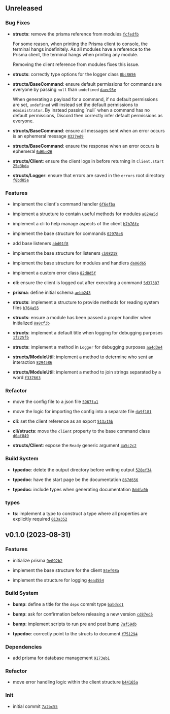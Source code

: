 ## Unreleased

### Bug Fixes

- **structs**: remove the prisma reference from modules <code>[fcfedfb](https://github.com/Norviah/bot/commit/fcfedfb8df0c2d974b31ca6d0e6149dc4e12afae)</code>

	For some reason, when printing the Prisma client to console, the
	terminal hangs indefinitely. As all modules have a reference to the
	Prisma client, the terminal hangs when printing any module.
	
	Removing the client reference from modules fixes this issue.

- **structs**: correctly type options for the logger class <code>[0bc8656](https://github.com/Norviah/bot/commit/0bc865668618d2d92d619e64a9fc3d9cd67e22df)</code>

- **structs/BaseCommand**: ensure default permissions for commands are everyone by passing `null` than `undefined` <code>[daec95e](https://github.com/Norviah/bot/commit/daec95ec4f4449e7153b7468b8ec96a9a158f9ff)</code>

	When generating a payload for a command, if no default permissions are
	set, `undefined` will instead set the default permissions to
	`Administrator`. By instead passing \`null\` when a command has no default permissions,
	Discord then correctly infer default permissions as everyone.

- **structs/BaseCommand**: ensure all messages sent when an error occurs is an ephemeral message <code>[8327ed9](https://github.com/Norviah/bot/commit/8327ed9b9b265ae96256501844da8564b73c90bc)</code>

- **structs/BaseCommand**: ensure the response when an error occurs is ephemeral <code>[6d6be26](https://github.com/Norviah/bot/commit/6d6be26a5942cac932bd8f85cb8e3fb47f6811e9)</code>

- **structs/Client**: ensure the client logs in before returning in `Client.start` <code>[25e3bda](https://github.com/Norviah/bot/commit/25e3bda329524877b9b09053952d1e9babe24299)</code>

- **structs/Logger**: ensure that errors are saved in the `errors` root directory <code>[f8bd85a](https://github.com/Norviah/bot/commit/f8bd85adc327fc7e67a123d5c0e74e249dc68d00)</code>

### Features

- implement the client's command handler <code>[6f6efba](https://github.com/Norviah/bot/commit/6f6efba23e62e4fa0794c90b2f77d4960f70fa55)</code>

- implement a structure to contain useful methods for modules <code>[a024a5d](https://github.com/Norviah/bot/commit/a024a5dc59fa24e9a802dc6c67dc889f6720c574)</code>

- implement a cli to help manage aspects of the client <code>[b7b76fe](https://github.com/Norviah/bot/commit/b7b76fe2ce89f87ad52dc1cc7939470d9c7f0e17)</code>

- implement the base structure for commands <code>[02978e8](https://github.com/Norviah/bot/commit/02978e893b874897d1030b697905dbc4d46ad54a)</code>

- add base listeners <code>[abd01f8](https://github.com/Norviah/bot/commit/abd01f8b8920a1d6dc0c8f045ecab1c5b0ace06b)</code>

- implement the base structure for listeners <code>[cb08218](https://github.com/Norviah/bot/commit/cb0821865a03506e0f03f0922563702acf93085f)</code>

- implement the base structure for modules and handlers <code>[da06d65](https://github.com/Norviah/bot/commit/da06d6531f103568517999e48703dd2860730edc)</code>

- implement a custom error class <code>[82d8d5f](https://github.com/Norviah/bot/commit/82d8d5f47694773987e3c758c37e72b906a1f009)</code>

- **cli**: ensure the client is logged out after executing a command <code>[5d37387](https://github.com/Norviah/bot/commit/5d37387ce86f19d5cd88c4732561c8988d507d36)</code>

- **prisma**: define initial schema <code>[aebb243](https://github.com/Norviah/bot/commit/aebb2431601ccbb175b82e2d6d30546ac7c63e9f)</code>

- **structs**: implement a structure to provide methods for reading system files <code>[b764a55](https://github.com/Norviah/bot/commit/b764a55892f1752266017bba5ea1ab0a452bb772)</code>

- **structs**: ensure a module has been passed a proper handler when initialized <code>[8a8cf3b](https://github.com/Norviah/bot/commit/8a8cf3bafef2d16cd358afc88ee72109c554b5db)</code>

- **structs**: implement a default title when logging for debugging purposes <code>[1f225fb](https://github.com/Norviah/bot/commit/1f225fb6db1d17a8228df0d149e60cd5a9558244)</code>

- **structs**: implement a method in `Logger` for debugging purposes <code>[aa4d3e4](https://github.com/Norviah/bot/commit/aa4d3e4bf51fbe4b7566411e56bf0e16e23364ba)</code>

- **structs/ModuleUtil**: implement a method to determine who sent an interaction <code>[8294586](https://github.com/Norviah/bot/commit/8294586180c343cb6ffe5095ae6a323ab2ad6a25)</code>

- **structs/ModuleUtil**: implement a method to join strings separated by a word <code>[f337663](https://github.com/Norviah/bot/commit/f337663d8fb5ceb4faf690cd2a46cb9418b69c3a)</code>

### Refactor

- move the config file to a json file <code>[5967fa1](https://github.com/Norviah/bot/commit/5967fa1ed473cf88642a312c2973aa8e904b2bf2)</code>

- move the logic for importing the config into a separate file <code>[da9f181](https://github.com/Norviah/bot/commit/da9f181b565e9696d37dc8e4399c532eb8c8c929)</code>

- **cli**: set the client reference as an export <code>[513a15b](https://github.com/Norviah/bot/commit/513a15b0e3148e5ca428c27cc1b1efaba89d398c)</code>

- **cli/structs**: move the `client` property to the base command class <code>[d0af849](https://github.com/Norviah/bot/commit/d0af849f439aa6970e485b0f156b9459820221b4)</code>

- **structs/Client**: expose the `Ready` generic argument <code>[4a5c2c2](https://github.com/Norviah/bot/commit/4a5c2c23abfeb7b997cfa378982b67eea7bfd048)</code>

### Build System

- **typedoc**: delete the output directory before writing output <code>[520ef34](https://github.com/Norviah/bot/commit/520ef345bfe63679587020075131b64c85c9b244)</code>

- **typedoc**: have the start page be the documentation <code>[867d656](https://github.com/Norviah/bot/commit/867d6562e563e7473ac5ad9f3e074145aedb641f)</code>

- **typedoc**: include types when generating documentation <code>[8ddfa0b](https://github.com/Norviah/bot/commit/8ddfa0b5b1bd821c9c87a6c8f3954d84d6221719)</code>

### types

- **ts**: implement a type to construct a type where all properties are explicitly required <code>[013a352](https://github.com/Norviah/bot/commit/013a3520cecc7b9a33710077e75ade7eb2c3bde7)</code>

## v0.1.0 (2023-08-31)

### Features

- initialize prisma <code>[9e092b2](https://github.com/Norviah/bot/commit/9e092b2c593509bd15b21148ee26fc939bbcaf93)</code>

- implement the base structure for the client <code>[84ef08a](https://github.com/Norviah/bot/commit/84ef08a1111ee2f261bd4a47e9b048a24b5893aa)</code>

- implement the structure for logging <code>[4ead554](https://github.com/Norviah/bot/commit/4ead554a256db436aefa0ec49e48c9aa739fc719)</code>

### Build System

- **bump**: define a title for the `deps` commit type <code>[babdcc1](https://github.com/Norviah/bot/commit/babdcc186eee410aaf04e4c718b591b1d9510fa8)</code>

- **bump**: ask for confirmation before releasing a new version <code>[cd87ed5](https://github.com/Norviah/bot/commit/cd87ed5b1d418acc82f1533b23ae17c37f5e2409)</code>

- **bump**: implement scripts to run pre and post bump <code>[7af59db](https://github.com/Norviah/bot/commit/7af59dbaacd91430ffc10f780e34487aa9925d7f)</code>

- **typedoc**: correctly point to the structs to document <code>[f751294](https://github.com/Norviah/bot/commit/f7512946deae888eb2c7cd979f5e179344d4aadb)</code>

### Dependencies

- add prisma for database management <code>[9173eb1](https://github.com/Norviah/bot/commit/9173eb1146af1ab619180abab97fa8741f50e30f)</code>

### Refactor

- move error handling logic within the client structure <code>[b44165a](https://github.com/Norviah/bot/commit/b44165a661544529abeee0294454b6116e9543fe)</code>

### Init

- initial commit <code>[7a2bc55](https://github.com/Norviah/bot/commit/7a2bc559b4b1e46d0d4f5a5a8fbad7fc2c4e271c)</code>